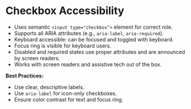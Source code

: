 # Checkbox Accessibility

- Uses semantic `<input type="checkbox">` element for correct role.
- Supports all ARIA attributes (e.g., `aria-label`, `aria-required`).
- Keyboard accessible: can be focused and toggled with keyboard.
- Focus ring is visible for keyboard users.
- Disabled and required states use proper attributes and are announced by screen readers.
- Works with screen readers and assistive tech out of the box.

**Best Practices:**

- Use clear, descriptive labels.
- Use `aria-label` for icon-only checkboxes.
- Ensure color contrast for text and focus ring.
